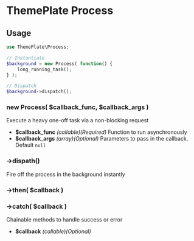 # ThemePlate Process

## Usage

```php
use ThemePlate\Process;

// Instantiate
$background = new Process( function() {
	long_running_task();
} );

// Dispatch
$background->dispatch();
```

### new Process( $callback_func, $callback_args )

Execute a heavy one-off task via a non-blocking request

- **$callback_func** *(callable)(Required)* Function to run asynchronously
- **$callback_args** *(array)(Optional)* Parameters to pass in the callback. Default `null`

### ->dispath()

Fire off the process in the background instantly

### ->then( $callback )
### ->catch( $callback )

Chainable methods to handle success or error

- **$callback** *(callable)(Optional)*
